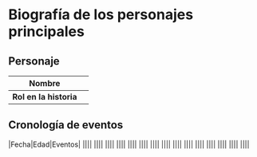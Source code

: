 
# Biografía de los personajes principales  
   
   
## Personaje  
    
   
|**Nombre**|                              |
|------------|----------------------| 
|**Rol en la historia**|                |
   
      
## Cronología de eventos      
   
      
|Fecha|Edad|Eventos|
||||
||||
||||
||||
||||
||||
||||
||||
||||
||||
||||
||||
||||
||||
||||


	

	



